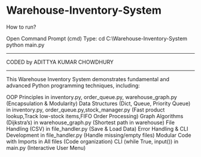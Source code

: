 # Warehouse-Inventory-System
How to run?

Open Command Prompt (cmd)
Type: cd C:\Warehouse-Inventory-System\
python main.py

-------------------------------

 CODED by ADITTYA KUMAR CHOWDHURY

-------------------------------


This Warehouse Inventory System demonstrates fundamental and advanced Python programming techniques, including:

OOP Principles in inventory.py, order_queue.py, warehouse_graph.py (Encapsulation & Modularity)
Data Structures (Dict, Queue, Priority Queue) in inventory.py, order_queue.py,stock_manager.py (Fast product lookup,Track low-stock items,FIFO Order Processing)
Graph Algorithms (Dijkstra’s) in warehouse_graph.py (Shortest path in warehouse)
File Handling (CSV) in file_handler.py (Save & Load Data)
Error Handling & CLI Development in file_handler.py (Handle missing/empty files)
Modular Code with Imports in All files (Code organization)
CLI (while True, input()) in main.py (Interactive User Menu)
